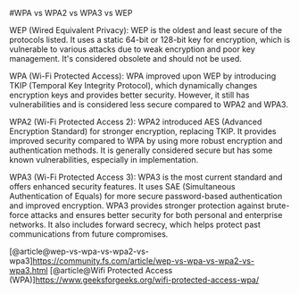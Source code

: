 #WPA vs WPA2 vs WPA3 vs WEP

WEP (Wired Equivalent Privacy): WEP is the oldest and least secure of the protocols listed. It uses a static 64-bit or 128-bit key for encryption, which is vulnerable to various attacks due to weak encryption and poor key management. It's considered obsolete and should not be used.

WPA (Wi-Fi Protected Access): WPA improved upon WEP by introducing TKIP (Temporal Key Integrity Protocol), which dynamically changes encryption keys and provides better security. However, it still has vulnerabilities and is considered less secure compared to WPA2 and WPA3.

WPA2 (Wi-Fi Protected Access 2): WPA2 introduced AES (Advanced Encryption Standard) for stronger encryption, replacing TKIP. It provides improved security compared to WPA by using more robust encryption and authentication methods. It is generally considered secure but has some known vulnerabilities, especially in implementation.

WPA3 (Wi-Fi Protected Access 3): WPA3 is the most current standard and offers enhanced security features. It uses SAE (Simultaneous Authentication of Equals) for more secure password-based authentication and improved encryption. WPA3 provides stronger protection against brute-force attacks and ensures better security for both personal and enterprise networks. It also includes forward secrecy, which helps protect past communications from future compromises.

[@article@wep-vs-wpa-vs-wpa2-vs-wpa3]https://community.fs.com/article/wep-vs-wpa-vs-wpa2-vs-wpa3.html
[@article@Wifi Protected Access (WPA)]https://www.geeksforgeeks.org/wifi-protected-access-wpa/
